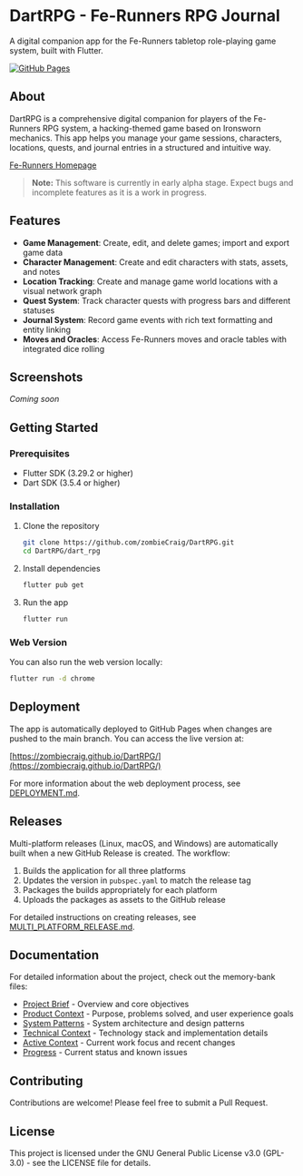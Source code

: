 # DartRPG - Fe-Runners RPG Journal

A digital companion app for the Fe-Runners tabletop role-playing game system, built with Flutter.

[![GitHub Pages](https://img.shields.io/badge/GitHub%20Pages-Live%20Demo-blue)](https://zombiecraig.github.io/DartRPG/)

## About

DartRPG is a comprehensive digital companion for players of the Fe-Runners RPG system, a hacking-themed game based on Ironsworn mechanics. This app helps you manage your game sessions, characters, locations, quests, and journal entries in a structured and intuitive way.

[Fe-Runners Homepage](https://zombiecraig.itch.io/fe-runners)

> **Note:** This software is currently in early alpha stage. Expect bugs and incomplete features as it is a work in progress.

## Features

- **Game Management**: Create, edit, and delete games; import and export game data
- **Character Management**: Create and edit characters with stats, assets, and notes
- **Location Tracking**: Create and manage game world locations with a visual network graph
- **Quest System**: Track character quests with progress bars and different statuses
- **Journal System**: Record game events with rich text formatting and entity linking
- **Moves and Oracles**: Access Fe-Runners moves and oracle tables with integrated dice rolling

## Screenshots

*Coming soon*

## Getting Started

### Prerequisites

- Flutter SDK (3.29.2 or higher)
- Dart SDK (3.5.4 or higher)

### Installation

1. Clone the repository
   ```bash
   git clone https://github.com/zombieCraig/DartRPG.git
   cd DartRPG/dart_rpg
   ```

2. Install dependencies
   ```bash
   flutter pub get
   ```

3. Run the app
   ```bash
   flutter run
   ```

### Web Version

You can also run the web version locally:

```bash
flutter run -d chrome
```

## Deployment

The app is automatically deployed to GitHub Pages when changes are pushed to the main branch. You can access the live version at:

[https://zombiecraig.github.io/DartRPG/](https://zombiecraig.github.io/DartRPG/)

For more information about the web deployment process, see [DEPLOYMENT.md](DEPLOYMENT.md).

## Releases

Multi-platform releases (Linux, macOS, and Windows) are automatically built when a new GitHub Release is created. The workflow:

1. Builds the application for all three platforms
2. Updates the version in `pubspec.yaml` to match the release tag
3. Packages the builds appropriately for each platform
4. Uploads the packages as assets to the GitHub release

For detailed instructions on creating releases, see [MULTI_PLATFORM_RELEASE.md](MULTI_PLATFORM_RELEASE.md).

## Documentation

For detailed information about the project, check out the memory-bank files:

- [Project Brief](memory-bank/projectbrief.md) - Overview and core objectives
- [Product Context](memory-bank/productContext.md) - Purpose, problems solved, and user experience goals
- [System Patterns](memory-bank/systemPatterns.md) - System architecture and design patterns
- [Technical Context](memory-bank/techContext.md) - Technology stack and implementation details
- [Active Context](memory-bank/activeContext.md) - Current work focus and recent changes
- [Progress](memory-bank/progress.md) - Current status and known issues

## Contributing

Contributions are welcome! Please feel free to submit a Pull Request.

## License

This project is licensed under the GNU General Public License v3.0 (GPL-3.0) - see the LICENSE file for details.
